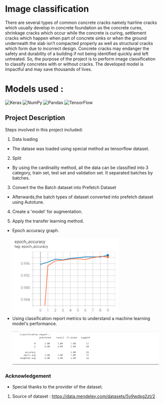 # Image classification
There are several types of common concrete cracks namely hairline cracks which usually develop in concrete foundation as the concrete cures, shrinkage cracks which occur while the concrete is curing, settlement cracks which happen when part of concrete sinks or when the ground underneath the slab isn’t compacted properly as well as structural cracks which form due to incorrect design. Concrete cracks may endanger the safety and durability of a building if not being identified quickly and left untreated. So, the purpose of the project is to perform image classification to classify concretes with or without cracks. The developed model is impactful and may save thousands of lives.

# Models used :
![Keras](https://img.shields.io/badge/Keras-%23D00000.svg?style=for-the-badge&logo=Keras&logoColor=white) 	![NumPy](https://img.shields.io/badge/numpy-%23013243.svg?style=for-the-badge&logo=numpy&logoColor=white) 
![Pandas](https://img.shields.io/badge/pandas-%23150458.svg?style=for-the-badge&logo=pandas&logoColor=white) ![TensorFlow](https://img.shields.io/badge/TensorFlow-%23FF6F00.svg?style=for-the-badge&logo=TensorFlow&logoColor=white)


## Project Description
 Steps involved in this project included:
 1. Data loading 
 - The datase was loaded using special method as tensorflow dataset.

 2. Split
 - By using the cardinality method, all the data can be classified into 3 category, train set, test set and validation set. It separated batches by batches.

 3. Convert the the Batch dataset into Prefetch Dataset
 - Afterwards,the batch types of dataset converted into prefetch dataset using Autotune.

 4. Create a 'model' for augmentation.


 5. Apply the transfer learning method.
 
   - Epoch accuracy graph.
 <br><br> ![img](/resources/epoch_acc.PNG)
  - Using classification report metrics to understand a machine learning model's performance.
 <br><br> ![img](/resources/classification_report.PNG)
 

 ### Acknowledgement 
 - Special thanks to the provider of the dataset.
 1. Source of dataset : https://data.mendeley.com/datasets/5y9wdsg2zt/2
